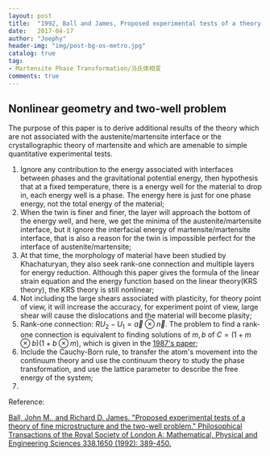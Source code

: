 ```yaml
---
layout: post
title:  "1992, Ball and James, Proposed experimental tests of a theory of fine microstructure and the two-welL problem"
date:   2017-04-17
author: "Joephy"
header-img: "img/post-bg-os-metro.jpg"
catalog: true
tag:
- Martensite Phase Transformation/马氏体相变
comments: true
---
```

Nonlinear geometry and two-well problem
-----------
The purpose of this paper is to derive additional results of the theory which are not associated with the austenite/martensite interface or the crystallographic theory of martensite and which are amenable to simple quantitative experimental tests.

1. Ignore any contribution to the energy associated with interfaces between phases and the gravitational potential energy, then hypothesis that at a fixed temperature, there is a energy well for the material to drop in, each energy well is a phase. The energy here is just for one phase energy, not the total energy of the material;
2. When the twin is finer and finer, the layer will approach the bottom of the energy well, and here, we get the minima of the austenite/martensite interface, but it ignore the interfacial energy of martensite/martensite interface, that is also a reason for the twin is impossible perfect for the interface of austenite/martensite;
3. At that time, the morphology of material have been studied by Khachaturyan, they also seek rank-one connection and multiple layers for energy reduction. Although this paper gives the formula of the linear strain equation and the energy function based on the linear theory(KRS theory), the KRS theory is still nonlinear;
4. Not including the large shears associated with plasticity, for theory point of view, it will increase the accuracy, for experiment point of view, large shear will cause the dislocations and the material will become plasity;
5. Rank-one connection: $RU_2-U_1 = \vec{a} \otimes \vec{n}$. The problem to find a rank-one connection is equivalent to finding solutions of $m, b$ of $C = (1+m \otimes b)(1+b \otimes m)$, which is given in the [1987's paper](http://joephysworld.com/2017/04/17/fine_phase_mixtures/);
6. Include the Cauchy-Born rule, to transfer the atom's movement into the continuum theory and use the continuum theory to study the phase transformation, and use the lattice parameter to describe the free energy of the system;
7. 

Reference:

[Ball, John M., and Richard D. James. "Proposed experimental tests of a theory of fine microstructure and the two-well problem." Philosophical Transactions of the Royal Society of London A: Mathematical, Physical and Engineering Sciences 338.1650 (1992): 389-450.](http://rsta.royalsocietypublishing.org/content/338/1650/389.short)

